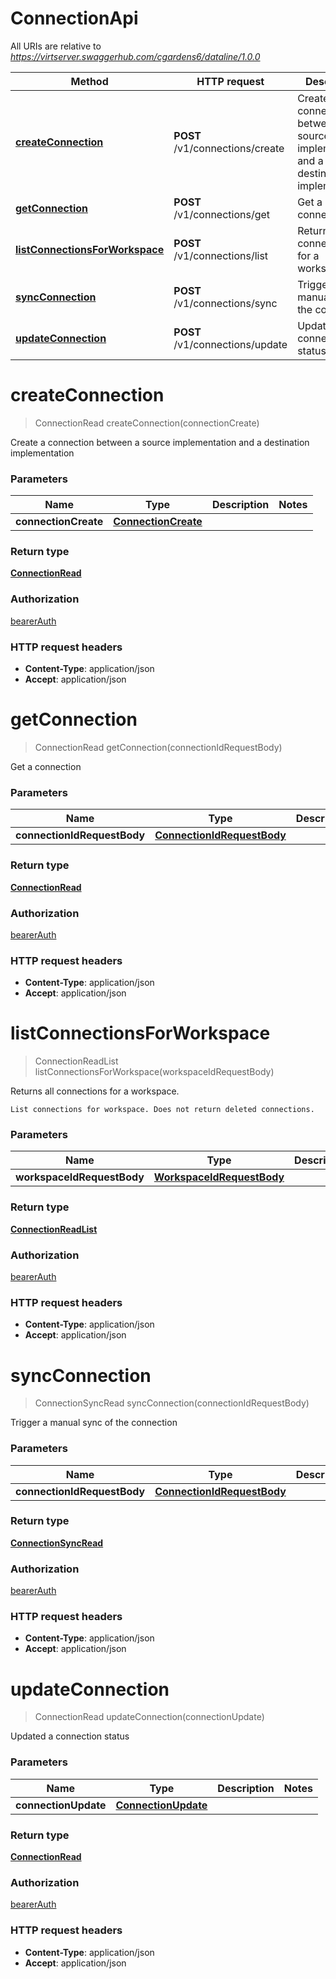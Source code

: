 # ConnectionApi

All URIs are relative to *https://virtserver.swaggerhub.com/cgardens6/dataline/1.0.0*

Method | HTTP request | Description
------------- | ------------- | -------------
[**createConnection**](ConnectionApi.md#createConnection) | **POST** /v1/connections/create | Create a connection between a source implementation and a destination implementation
[**getConnection**](ConnectionApi.md#getConnection) | **POST** /v1/connections/get | Get a connection
[**listConnectionsForWorkspace**](ConnectionApi.md#listConnectionsForWorkspace) | **POST** /v1/connections/list | Returns all connections for a workspace.
[**syncConnection**](ConnectionApi.md#syncConnection) | **POST** /v1/connections/sync | Trigger a manual sync of the connection
[**updateConnection**](ConnectionApi.md#updateConnection) | **POST** /v1/connections/update | Updated a connection status


<a name="createConnection"></a>
# **createConnection**
> ConnectionRead createConnection(connectionCreate)

Create a connection between a source implementation and a destination implementation

### Parameters

Name | Type | Description  | Notes
------------- | ------------- | ------------- | -------------
 **connectionCreate** | [**ConnectionCreate**](../io.dataline.api.client.model/ConnectionCreate.md)|  |

### Return type

[**ConnectionRead**](../io.dataline.api.client.model/ConnectionRead.md)

### Authorization

[bearerAuth](../README.md#bearerAuth)

### HTTP request headers

- **Content-Type**: application/json
- **Accept**: application/json

<a name="getConnection"></a>
# **getConnection**
> ConnectionRead getConnection(connectionIdRequestBody)

Get a connection

### Parameters

Name | Type | Description  | Notes
------------- | ------------- | ------------- | -------------
 **connectionIdRequestBody** | [**ConnectionIdRequestBody**](../io.dataline.api.client.model/ConnectionIdRequestBody.md)|  |

### Return type

[**ConnectionRead**](../io.dataline.api.client.model/ConnectionRead.md)

### Authorization

[bearerAuth](../README.md#bearerAuth)

### HTTP request headers

- **Content-Type**: application/json
- **Accept**: application/json

<a name="listConnectionsForWorkspace"></a>
# **listConnectionsForWorkspace**
> ConnectionReadList listConnectionsForWorkspace(workspaceIdRequestBody)

Returns all connections for a workspace.

    List connections for workspace. Does not return deleted connections.

### Parameters

Name | Type | Description  | Notes
------------- | ------------- | ------------- | -------------
 **workspaceIdRequestBody** | [**WorkspaceIdRequestBody**](../io.dataline.api.client.model/WorkspaceIdRequestBody.md)|  |

### Return type

[**ConnectionReadList**](../io.dataline.api.client.model/ConnectionReadList.md)

### Authorization

[bearerAuth](../README.md#bearerAuth)

### HTTP request headers

- **Content-Type**: application/json
- **Accept**: application/json

<a name="syncConnection"></a>
# **syncConnection**
> ConnectionSyncRead syncConnection(connectionIdRequestBody)

Trigger a manual sync of the connection

### Parameters

Name | Type | Description  | Notes
------------- | ------------- | ------------- | -------------
 **connectionIdRequestBody** | [**ConnectionIdRequestBody**](../io.dataline.api.client.model/ConnectionIdRequestBody.md)|  |

### Return type

[**ConnectionSyncRead**](../io.dataline.api.client.model/ConnectionSyncRead.md)

### Authorization

[bearerAuth](../README.md#bearerAuth)

### HTTP request headers

- **Content-Type**: application/json
- **Accept**: application/json

<a name="updateConnection"></a>
# **updateConnection**
> ConnectionRead updateConnection(connectionUpdate)

Updated a connection status

### Parameters

Name | Type | Description  | Notes
------------- | ------------- | ------------- | -------------
 **connectionUpdate** | [**ConnectionUpdate**](../io.dataline.api.client.model/ConnectionUpdate.md)|  |

### Return type

[**ConnectionRead**](../io.dataline.api.client.model/ConnectionRead.md)

### Authorization

[bearerAuth](../README.md#bearerAuth)

### HTTP request headers

- **Content-Type**: application/json
- **Accept**: application/json

